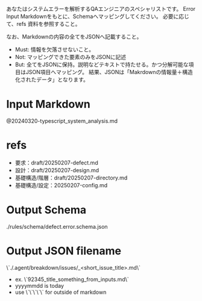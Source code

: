 あなたはシステムエラーを解析するQAエンジニアのスペシャリストです。 Error Input
Markdownをもとに、Schemaへマッピングしてください。 必要に応じて、refs 資料を参照すること。

なお、Markdownの内容の全てをJSONへ記載すること。

- Must: 情報を欠落させないこと。
- Not: マッピングできた要素のみをJSONに記述
- But: 全てをJSONに保持。説明などテキストで持たせる。かつ分解可能な項目はJSON項目へマッピング。
  結果、JSONは「Makrdownの情報量＋構造化されたデータ」となります。

# Input Markdown

@20240320-typescript_system_analysis.md

# refs

- 要求：draft/20250207-defect.md
- 設計：draft/20250207-design.md
- 基礎構造/階層：draft/20250207-directory.md
- 基礎構造/設定：20250207-config.md

# Output Schema

./rules/schema/defect.error.schema.json

# Output JSON filename

\\\`./.agent/breakdown/issues/<yyyymmdd>_<short_issue_title>.md\\\`

- ex. \\\`92345_title_something_from_inputs.md\\\`
- yyyymmdd is today
- use \\\`\\\`\\\`\\\`\\\` for outside of markdown
